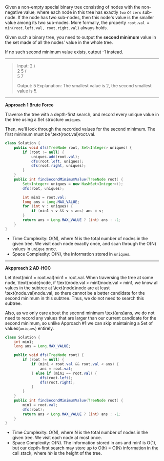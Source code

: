 Given a non-empty special binary tree consisting of nodes with the non-negative value, where each node in this tree has exactly `two` or `zero` sub-node. If the node has two sub-nodes, then this node's value is the smaller value among its two sub-nodes. More formally, the property `root.val = min(root.left.val, root.right.val)` always holds.

Given such a binary tree, you need to output the **second minimum** value in the set made of all the nodes' value in the whole tree.

If no such second minimum value exists, output -1 instead.

---

> Input: 
>     2
>    / \
>   2   5
>      / \
>     5   7
>
> Output: 5
> Explanation: The smallest value is 2, the second smallest value is 5.

---

**Approach 1 Brute Force**

Traverse the tree with a depth-first search, and record every unique value in the tree using a Set structure `uniques`.

Then, we'll look through the recorded values for the second minimum. The first minimum must be \text{root.val}root.val.

```java
class Solution {
    public void dfs(TreeNode root, Set<Integer> uniques) {
        if (root != null) {
            uniques.add(root.val);
            dfs(root.left, uniques);
            dfs(root.right, uniques);
        }
    }
    public int findSecondMinimumValue(TreeNode root) {
        Set<Integer> uniques = new HashSet<Integer>();
        dfs(root, uniques);

        int min1 = root.val;
        long ans = Long.MAX_VALUE;
        for (int v : uniques) {
            if (min1 < v && v < ans) ans = v;
        }
        return ans < Long.MAX_VALUE ? (int) ans : -1;
    }
}
```

- Time Complexity: O(N), where N is the total number of nodes in the given tree. We visit each node exactly once, and scan through the O(N) values in `unique` once.
- Space Complexity: O(N), the information stored in `uniques`.

---

**Akpproach 2 AD-HOC**

Let \text{min1 = root.val}min1 = root.val. When traversing the tree at some node, \text{node}node, if \text{node.val > min1}node.val > min1, we know all values in the subtree at \text{node}node are at least \text{node.val}node.val, so there cannot be a better candidate for the second minimum in this subtree. Thus, we do not need to search this subtree.

Also, as we only care about the second minimum \text{ans}ans, we do not need to record any values that are larger than our current candidate for the second minimum, so unlike Approach #1 we can skip maintaining a Set of values(`uniques`) entirely.

```JAVA
class Solution {
    int min1;
    long ans = Long.MAX_VALUE;

    public void dfs(TreeNode root) {
        if (root != null) {
            if (min1 < root.val && root.val < ans) {
                ans = root.val;
            } else if (min1 == root.val) {
                dfs(root.left);
                dfs(root.right);
            }
        }
    }
    public int findSecondMinimumValue(TreeNode root) {
        min1 = root.val;
        dfs(root);
        return ans < Long.MAX_VALUE ? (int) ans : -1;
    }
}
```

- Time Complexity: O(N), where N is the total number of nodes in the given tree. We visit each node at most once.
- Space Complexity: O(N). The information stored in ans and min1 is O(1), but our depth-first search may store up to O(h) = O(N) information in the call stack, where h*h* is the height of the tree.